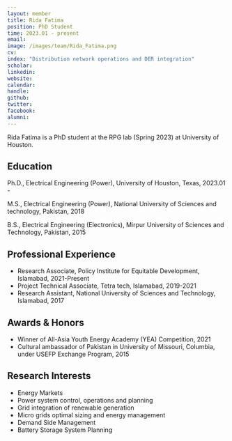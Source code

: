```yaml
---
layout: member
title: Rida Fatima
position: PhD Student
time: 2023.01 - present
email: 
image: /images/team/Rida_Fatima.png
cv: 
index: "Distribution network operations and DER integration"
scholar: 
linkedin: 
website: 
calendar: 
handle: 
github: 
twitter: 
facebook: 
alumni: 
---
```



Rida Fatima is a PhD student at the RPG lab (Spring 2023) at University of Houston.  


## Education
Ph.D., Electrical Engineering (Power), University of Houston, Texas, 2023.01 - 

M.S., Electrical Engineering (Power), National University of Sciences and technology, Pakistan, 2018

B.S., Electrical Engineering (Electronics), Mirpur University of Sciences and Technology, Pakistan, 2015


## Professional Experience
* Research Associate, Policy Institute for Equitable Development, Islamabad, 2021-Present 
* Project Technical Associate, Tetra tech, Islamabad, 2019-2021
* Research Assistant, National University of Sciences and Technology, Islamabad, 2017


## Awards & Honors
* Winner of All-Asia Youth Energy Academy (YEA) Competition, 2021
* Cultural ambassador of Pakistan in University of Missouri, Columbia, under USEFP Exchange Program, 2015


## Research Interests
* Energy Markets
* Power system control, operations and planning
* Grid integration of renewable generation
* Micro grids optimal sizing and energy management
* Demand Side Management
* Battery Storage System Planning



